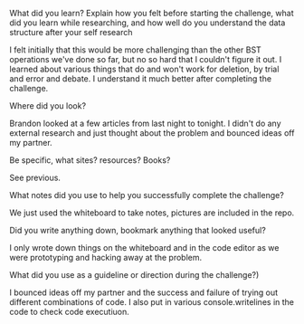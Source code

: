 ﻿What did you learn? 
Explain how you felt before starting the challenge, what did you learn while researching, and how well do you understand the data structure after your self research

I felt initially that this would be more challenging than the other BST operations we've done so far, but no so hard that I couldn't figure it out.  I learned about various things that do and won't work for deletion, by trial and error and debate.  I understand it much better after completing the challenge.

Where did you look? 

Brandon looked at a few articles from last night to tonight.  I didn't do any external research and just thought about the problem and bounced ideas off my partner.

Be specific, what sites? resources? Books?

See previous.

What notes did you use to help you successfully complete the challenge? 

We just used the whiteboard to take notes, pictures are included in the repo.

Did you write anything down, bookmark anything that looked useful?

I only wrote down things on the whiteboard and in the code editor as we were prototyping and hacking away at the problem.

What did you use as a guideline or direction during the challenge?)

I bounced ideas off my partner and the success and failure of trying out different combinations of code.  I also put in various console.writelines in the code to check code executiuon.